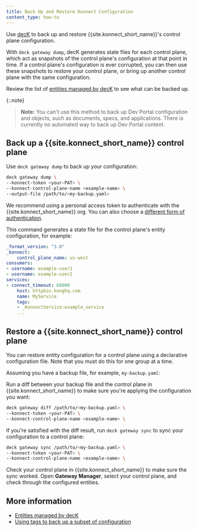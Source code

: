 ```yaml
---
title: Back Up and Restore Konnect Configuration
content_type: how-to
---
```


Use [decK](/deck/latest/installation/) to back up and restore 
{{site.konnect_short_name}}'s control plane configuration. 

With `deck gateway dump`, decK generates state files for each control plane, which act 
as snapshots of the control plane's configuration at that point in time.
If a control plane's configuration is ever corrupted, you can then use these snapshots to 
restore your control plane, or bring up another control plane with the same configuration.

Review the list of [entities managed by decK](/deck/latest/reference/entities/) to see what can 
be backed up.

{:.note}
> **Note:** You can't use this method to back up
Dev Portal configuration and objects, such as documents, specs, and applications.
There is currently no automated way to back up Dev Portal content.

## Back up a {{site.konnect_short_name}} control plane

Use `deck gateway dump` to back up your configuration:

```sh
deck gateway dump \
--konnect-token <your-PAT> \
--konnect-control-plane-name <example-name> \
--output-file /path/to/<my-backup.yaml>
```

We recommend using a personal access token to authenticate with the {{site.konnect_short_name}} org. 
You can also choose a [different form of authentication](/deck/latest/guides/konnect).

This command generates a state file for the control plane's entity
configuration, for example:

```yaml
_format_version: "3.0"
_konnect:
    control_plane_name: us-west
consumers:
- username: example-user1
- username: example-user2
services:
- connect_timeout: 60000
    host: httpbin.konghq.com
    name: MyService
    tags:
    - _KonnectService:example_service
    ...
```

## Restore a {{site.konnect_short_name}} control plane

You can restore entity configuration for a control plane using a declarative configuration file.
Note that you must do this for one group at a time.

Assuming you have a backup file, for example, `my-backup.yaml`:

Run a diff between your backup file and the control plane in {{site.konnect_short_name}} to 
make sure you're applying the configuration you want:

```sh
deck gateway diff /path/to/<my-backup.yaml> \
--konnect-token <your-PAT> \
--konnect-control-plane-name <example-name> \
```

If you're satisfied with the diff result, run `deck gateway sync` to sync your configuration to 
a control plane:

```sh
deck gateway sync /path/to/<my-backup.yaml> \
--konnect-token <your-PAT> \
--konnect-control-plane-name <example-name> \
```

Check your control plane in {{site.konnect_short_name}} to make sure the sync worked. 
Open **Gateway Manager**, select your control plane, and check through the configured entities.

## More information
* [Entities managed by decK](/deck/latest/reference/entities/)
* [Using tags to back up a subset of configuration](/deck/latest/guides/backup-restore/#manage-a-subset-of-configuration)